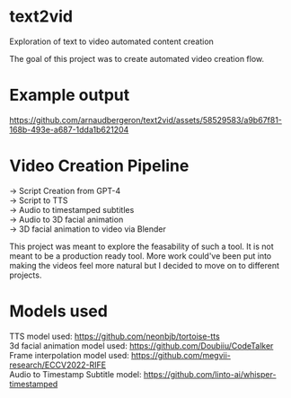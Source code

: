 # text2vid
Exploration of text to video automated content creation

The goal of this project was to create automated video creation flow.

# Example output


https://github.com/arnaudbergeron/text2vid/assets/58529583/a9b67f81-168b-493e-a687-1dda1b621204



# Video Creation Pipeline

-> Script Creation from GPT-4 \
-> Script to TTS \
-> Audio to timestamped subtitles \
-> Audio to 3D facial animation \
-> 3D facial animation to video via Blender 


This project was meant to explore the feasability of such a tool. It is not meant to be a production ready tool.
More work could've been put into making the videos feel more natural but I decided to move on to different projects.

# Models used
TTS model used: https://github.com/neonbjb/tortoise-tts \
3d facial animation model used: https://github.com/Doubiiu/CodeTalker \
Frame interpolation model used: https://github.com/megvii-research/ECCV2022-RIFE \
Audio to Timestamp Subtitle model: https://github.com/linto-ai/whisper-timestamped

